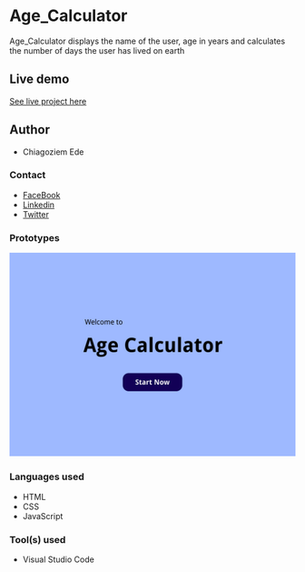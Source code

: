 # Age_Calculator
Age_Calculator displays the name of the user, age in years and calculates the number of days the user has lived on earth

## Live demo
[See live project here](https://compassionate-spence-85714a.netlify.app/)

## Author
* Chiagoziem Ede

### Contact
* [FaceBook](https://web.facebook.com/chiagoziem.ede/)
* [Linkedin](https://www.linkedin.com/in/chiagoziem-ede-5152a4175/)
* [Twitter](https://twitter.com/elotachukwu)

### Prototypes
![These are the prototypes used.](Age_Calculator1.jpg "these are the prototypes used.")

### Languages used
* HTML
* CSS
* JavaScript

### Tool(s) used
* Visual Studio Code